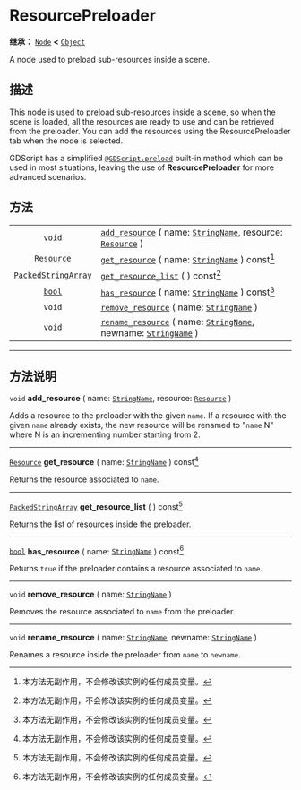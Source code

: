 <!-- ⚠ 请勿编辑本文件 ⚠ -->
<!-- 本文档使用脚本从 WeDot 引擎源码仓库生成。 -->
<!-- 生成脚本：https://github.com/WeDot-Engine/WeDot/tree/4.3/doc/tools/make_md.py； -->
<!-- 原文件：https://github.com/WeDot-Engine/WeDot/tree/4.3/doc/classes/ResourcePreloader.xml。 -->

<div id="_class_resourcepreloader"></div>

# ResourcePreloader

**继承：** [`Node`](class_node.md) **<** [`Object`](class_object.md)

A node used to preload sub-resources inside a scene.

## 描述

This node is used to preload sub-resources inside a scene, so when the scene is loaded, all the resources are ready to use and can be retrieved from the preloader. You can add the resources using the ResourcePreloader tab when the node is selected.

GDScript has a simplified [`@GDScript.preload`](#class_@gdscript_method_preload) built-in method which can be used in most situations, leaving the use of **ResourcePreloader** for more advanced scenarios.

## 方法

|||
|:-:|:--|
| `void`                                            | [`add_resource`](#class_resourcepreloader_method_add_resource) ( name: [`StringName`](class_stringname.md), resource: [`Resource`](class_resource.md) )          |
| [`Resource`](class_resource.md)                   | [`get_resource`](#class_resourcepreloader_method_get_resource) ( name: [`StringName`](class_stringname.md) ) const[^const]                                       |
| [`PackedStringArray`](class_packedstringarray.md) | [`get_resource_list`](#class_resourcepreloader_method_get_resource_list) ( ) const[^const]                                                                       |
| [`bool`](class_bool.md)                           | [`has_resource`](#class_resourcepreloader_method_has_resource) ( name: [`StringName`](class_stringname.md) ) const[^const]                                       |
| `void`                                            | [`remove_resource`](#class_resourcepreloader_method_remove_resource) ( name: [`StringName`](class_stringname.md) )                                               |
| `void`                                            | [`rename_resource`](#class_resourcepreloader_method_rename_resource) ( name: [`StringName`](class_stringname.md), newname: [`StringName`](class_stringname.md) ) |

<!-- rst-class:: classref-section-separator -->

---

## 方法说明

<div id="_class_resourcepreloader_method_add_resource"></div>

`void` **add_resource** ( name: [`StringName`](class_stringname.md), resource: [`Resource`](class_resource.md) )<div id="class_resourcepreloader_method_add_resource"></div>

Adds a resource to the preloader with the given `name`. If a resource with the given `name` already exists, the new resource will be renamed to "`name` N" where N is an incrementing number starting from 2.

<!-- rst-class:: classref-item-separator -->

---

<div id="_class_resourcepreloader_method_get_resource"></div>

[`Resource`](class_resource.md) **get_resource** ( name: [`StringName`](class_stringname.md) ) const[^const]<div id="class_resourcepreloader_method_get_resource"></div>

Returns the resource associated to `name`.

<!-- rst-class:: classref-item-separator -->

---

<div id="_class_resourcepreloader_method_get_resource_list"></div>

[`PackedStringArray`](class_packedstringarray.md) **get_resource_list** ( ) const[^const]<div id="class_resourcepreloader_method_get_resource_list"></div>

Returns the list of resources inside the preloader.

<!-- rst-class:: classref-item-separator -->

---

<div id="_class_resourcepreloader_method_has_resource"></div>

[`bool`](class_bool.md) **has_resource** ( name: [`StringName`](class_stringname.md) ) const[^const]<div id="class_resourcepreloader_method_has_resource"></div>

Returns `true` if the preloader contains a resource associated to `name`.

<!-- rst-class:: classref-item-separator -->

---

<div id="_class_resourcepreloader_method_remove_resource"></div>

`void` **remove_resource** ( name: [`StringName`](class_stringname.md) )<div id="class_resourcepreloader_method_remove_resource"></div>

Removes the resource associated to `name` from the preloader.

<!-- rst-class:: classref-item-separator -->

---

<div id="_class_resourcepreloader_method_rename_resource"></div>

`void` **rename_resource** ( name: [`StringName`](class_stringname.md), newname: [`StringName`](class_stringname.md) )<div id="class_resourcepreloader_method_rename_resource"></div>

Renames a resource inside the preloader from `name` to `newname`.

[^virtual]: 本方法通常需要用户覆盖才能生效。
[^const]: 本方法无副作用，不会修改该实例的任何成员变量。
[^vararg]: 本方法除了能接受在此处描述的参数外，还能够继续接受任意数量的参数。
[^constructor]: 本方法用于构造某个类型。
[^static]: 调用本方法无需实例，可直接使用类名进行调用。
[^operator]: 本方法描述的是使用本类型作为左操作数的有效运算符。
[^bitfield]: 这个值是由下列位标志构成位掩码的整数。
[^void]: 无返回值。
